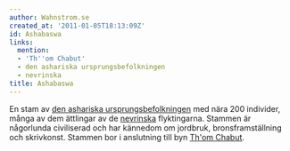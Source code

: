 ```yaml
---
author: Wahnstrom.se
created_at: '2011-01-05T18:13:09Z'
id: Ashabaswa
links:
  mention:
  - 'Th''om Chabut'
  - den ashariska ursprungsbefolkningen
  - nevrinska
title: Ashabaswa
---
```


En stam av [den ashariska ursprungsbefolkningen] med nära 200 individer, många av dem ättlingar av
de [nevrinska] flyktingarna. Stammen är någorlunda civiliserad och har kännedom om jordbruk,
bronsframställning och skrivkonst. Stammen bor i anslutning till byn [Th'om Chabut].

  [den ashariska ursprungsbefolkningen]: den_ashariska_ursprungsbefolkningen
  [nevrinska]: nevrinska
  [Th'om Chabut]: Thom_Chabut